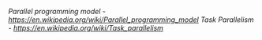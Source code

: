 *Parallel programming model - https://en.wikipedia.org/wiki/Parallel_programming_model*
*Task Parallelism - https://en.wikipedia.org/wiki/Task_parallelism*
